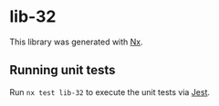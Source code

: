 # lib-32

This library was generated with [Nx](https://nx.dev).

## Running unit tests

Run `nx test lib-32` to execute the unit tests via [Jest](https://jestjs.io).
